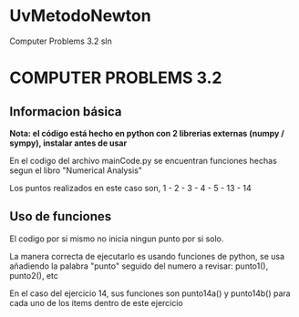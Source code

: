 # UvMetodoNewton
Computer Problems 3.2 sln

# COMPUTER PROBLEMS 3.2
## Informacion básica
**Nota: el código está hecho en python con 2 librerias externas (numpy / sympy), instalar antes de usar**


En el codigo del archivo mainCode.py se encuentran funciones hechas segun el libro "Numerical Analysis"


Los puntos realizados en este caso son, 1 - 2 - 3 - 4 - 5 - 13 - 14

## Uso de funciones
El codigo por si mismo no inicia ningun punto por si solo.


La manera correcta de ejecutarlo es usando funciones de python, se usa añadiendo la palabra "punto" seguido del numero a revisar:
punto1(), punto2(), etc


En el caso del ejercicio 14, sus funciones son punto14a() y punto14b() para cada uno de los items dentro de este ejercicio
